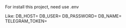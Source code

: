 For install this project, need use .env

Like:
DB_HOST=
DB_USER=
DB_PASSWORD=
DB_NAME=
TELEGRAM_TOKEN=